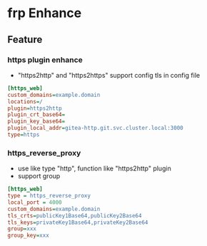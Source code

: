 # frp Enhance

## Feature

### https plugin enhance

* "https2http" and "https2https" support config tls in config file

```ini
[https_web]
custom_domains=example.domain
locations=/
plugin=https2http
plugin_crt_base64=
plugin_key_base64=
plugin_local_addr=gitea-http.git.svc.cluster.local:3000
type=https
```

### https_reverse_proxy

* use like type "http", function like "https2http" plugin
* support group

```ini
[https_web]
type = https_reverse_proxy
local_port = 4000
custom_domains=example.domain
tls_crts=publicKey1Base64,publicKey2Base64
tls_keys=privateKey1Base64,privateKey2Base64
group=xxx
group_key=xxx
```